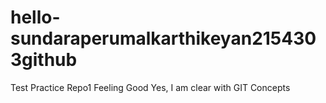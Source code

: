 # hello-sundaraperumalkarthikeyan2154303github
Test Practice Repo1
Feeling Good
Yes, I am clear with GIT Concepts
